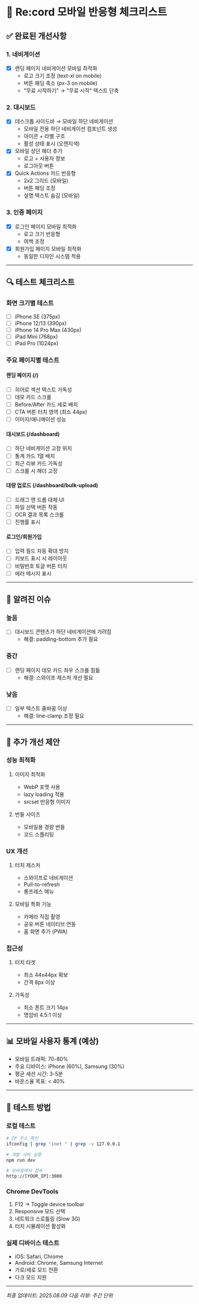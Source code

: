 # 📱 Re:cord 모바일 반응형 체크리스트

## ✅ 완료된 개선사항

### 1. 네비게이션
- [x] 랜딩 페이지 네비게이션 모바일 최적화
  - 로고 크기 조정 (text-xl on mobile)
  - 버튼 패딩 축소 (px-3 on mobile)
  - "무료 시작하기" → "무료 시작" 텍스트 단축

### 2. 대시보드
- [x] 데스크톱 사이드바 → 모바일 하단 네비게이션
  - 모바일 전용 하단 네비게이션 컴포넌트 생성
  - 아이콘 + 라벨 구조
  - 활성 상태 표시 (오렌지색)
- [x] 모바일 상단 헤더 추가
  - 로고 + 사용자 정보
  - 로그아웃 버튼
- [x] Quick Actions 카드 반응형
  - 2x2 그리드 (모바일)
  - 버튼 패딩 조정
  - 설명 텍스트 숨김 (모바일)

### 3. 인증 페이지
- [x] 로그인 페이지 모바일 최적화
  - 로고 크기 반응형
  - 여백 조정
- [x] 회원가입 페이지 모바일 최적화
  - 동일한 디자인 시스템 적용

---

## 🔍 테스트 체크리스트

### 화면 크기별 테스트
- [ ] iPhone SE (375px)
- [ ] iPhone 12/13 (390px)
- [ ] iPhone 14 Pro Max (430px)
- [ ] iPad Mini (768px)
- [ ] iPad Pro (1024px)

### 주요 페이지별 테스트

#### 랜딩 페이지 (/)
- [ ] 히어로 섹션 텍스트 가독성
- [ ] 데모 카드 스크롤
- [ ] Before/After 카드 세로 배치
- [ ] CTA 버튼 터치 영역 (최소 44px)
- [ ] 이미지/애니메이션 성능

#### 대시보드 (/dashboard)
- [ ] 하단 네비게이션 고정 위치
- [ ] 통계 카드 1열 배치
- [ ] 최근 리뷰 카드 가독성
- [ ] 스크롤 시 헤더 고정

#### 대량 업로드 (/dashboard/bulk-upload)
- [ ] 드래그 앤 드롭 대체 UI
- [ ] 파일 선택 버튼 작동
- [ ] OCR 결과 목록 스크롤
- [ ] 진행률 표시

#### 로그인/회원가입
- [ ] 입력 필드 자동 확대 방지
- [ ] 키보드 표시 시 레이아웃
- [ ] 비밀번호 토글 버튼 터치
- [ ] 에러 메시지 표시

---

## 🐛 알려진 이슈

### 높음
- [ ] 대시보드 콘텐츠가 하단 네비게이션에 가려짐
  - 해결: padding-bottom 추가 필요

### 중간
- [ ] 랜딩 페이지 데모 카드 좌우 스크롤 힘듦
  - 해결: 스와이프 제스처 개선 필요

### 낮음
- [ ] 일부 텍스트 줄바꿈 이상
  - 해결: line-clamp 조정 필요

---

## 🚀 추가 개선 제안

### 성능 최적화
1. 이미지 최적화
   - WebP 포맷 사용
   - lazy loading 적용
   - srcset 반응형 이미지

2. 번들 사이즈
   - 모바일용 경량 번들
   - 코드 스플리팅

### UX 개선
1. 터치 제스처
   - 스와이프로 네비게이션
   - Pull-to-refresh
   - 롱프레스 메뉴

2. 모바일 특화 기능
   - 카메라 직접 촬영
   - 공유 버튼 네이티브 연동
   - 홈 화면 추가 (PWA)

### 접근성
1. 터치 타겟
   - 최소 44x44px 확보
   - 간격 8px 이상

2. 가독성
   - 최소 폰트 크기 14px
   - 명암비 4.5:1 이상

---

## 📊 모바일 사용자 통계 (예상)

- 모바일 트래픽: 70-80%
- 주요 디바이스: iPhone (60%), Samsung (30%)
- 평균 세션 시간: 3-5분
- 바운스율 목표: < 40%

---

## 🔧 테스트 방법

### 로컬 테스트
```bash
# IP 주소 확인
ifconfig | grep "inet " | grep -v 127.0.0.1

# 개발 서버 실행
npm run dev

# 모바일에서 접속
http://[YOUR_IP]:3000
```

### Chrome DevTools
1. F12 → Toggle device toolbar
2. Responsive 모드 선택
3. 네트워크 스로틀링 (Slow 3G)
4. 터치 시뮬레이션 활성화

### 실제 디바이스 테스트
- iOS: Safari, Chrome
- Android: Chrome, Samsung Internet
- 가로/세로 모드 전환
- 다크 모드 지원

---

*최종 업데이트: 2025.08.09*
*다음 리뷰: 주간 단위*